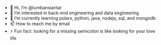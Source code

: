 - 👋 Hi, I’m @lumbansiantar
- 👀 I’m interested in back-end engineering and data engineering 
- 🌱 I’m currently learning polars, python, java, nodejs, sql, and mongodb
- 📫 How to reach me by email
- ⚡ Fun fact: looking for a missing semicolon is like looking for your love life

<!---
lumbansiantar/lumbansiantar is a ✨ special ✨ repository because its `README.md` (this file) appears on your GitHub profile.
You can click the Preview link to take a look at your changes.
--->
